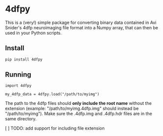 # 4dfpy

This is a (very!) simple package for converting binary data contained in Avi Snider's 4dfp neuroimaging file format into a Numpy array, that can then be used in your Python scripts.

## Install

```bash
pip install 4dfpy
```

## Running

```python3
import 4dfpy

my_4dfp_data = 4dfpy.load("/path/to/myimg")
```

The path to the 4dfp files should **only include the root name** without the
extension (example: "/path/to/myimg.4dfp.img" should instead be "/path/to/myimg").
Make sure the .4dfp.img and .4dfp.hdr files are in the same directory.

[ ] TODO: add support for including file extension
